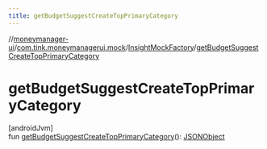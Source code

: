```yaml
---
title: getBudgetSuggestCreateTopPrimaryCategory
---
```

//[moneymanager-ui](../../../index.html)/[com.tink.moneymanagerui.mock](../index.html)/[InsightMockFactory](index.html)/[getBudgetSuggestCreateTopPrimaryCategory](get-budget-suggest-create-top-primary-category.html)



# getBudgetSuggestCreateTopPrimaryCategory



[androidJvm]\
fun [getBudgetSuggestCreateTopPrimaryCategory](get-budget-suggest-create-top-primary-category.html)(): [JSONObject](https://developer.android.com/reference/kotlin/org/json/JSONObject.html)




